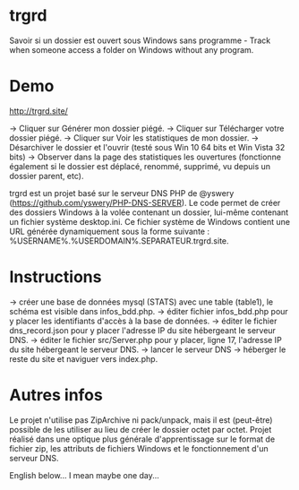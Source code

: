 # trgrd
Savoir si un dossier est ouvert sous Windows sans programme - Track when someone access a folder on Windows without any program.

# Demo
http://trgrd.site/

-> Cliquer sur Générer mon dossier piégé.
-> Cliquer sur Télécharger votre dossier piégé.
-> Cliquer sur Voir les statistiques de mon dossier.
-> Désarchiver le dossier et l'ouvrir (testé sous Win 10 64 bits et Win Vista 32 bits)
-> Observer dans la page des statistiques les ouvertures (fonctionne également si le dossier est déplacé, renommé, supprimé, vu depuis un dossier parent, etc).

trgrd est un projet basé sur le serveur DNS PHP de @yswery (https://github.com/yswery/PHP-DNS-SERVER).
Le code permet de créer des dossiers Windows à la volée contenant un dossier, lui-même contenant un fichier système desktop.ini. 
Ce fichier système de Windows contient une URL générée dynamiquement sous la forme suivante : %USERNAME%.%USERDOMAIN%.SEPARATEUR.trgrd.site.


# Instructions
-> créer une base de données mysql (STATS) avec une table (table1), le schéma est visible dans infos_bdd.php.
-> éditer fichier infos_bdd.php pour y placer les identifiants d'accès à la base de données.
-> éditer le fichier dns_record.json pour y placer l'adresse IP du site hébergeant le serveur DNS.
-> éditer le fichier src/Server.php pour y placer, ligne 17, l'adresse IP du site hébergeant le serveur DNS.
-> lancer le serveur DNS
-> héberger le reste du site et naviguer vers index.php.

# Autres infos
Le projet n'utilise pas ZipArchive ni pack/unpack, mais il est (peut-être) possible de les utiliser au lieu de créer le dossier octet par octet. Projet réalisé dans une optique plus générale d'apprentissage sur le format de fichier zip, les attributs de fichiers Windows et le fonctionnement d'un serveur DNS.

English below... I mean maybe one day...
